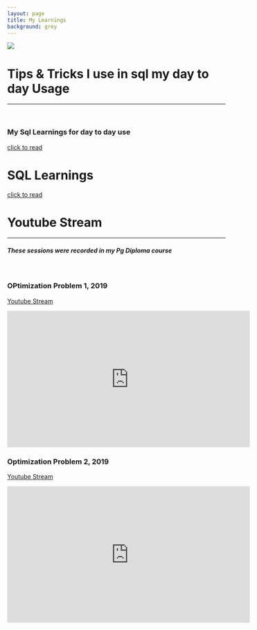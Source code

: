 ```yaml
---
layout: page
title: My Learnings
background: grey
---
```

![](/assets/img/999.jpg)

# Tips & Tricks I use in sql my day to day Usage
------------


<br>

### My Sql Learnings for day to day use

<a href = "1MgMall.md"> click to read </a>


# SQL Learnings
 
<a href = "awad.md"> click to read </a>


# Youtube Stream
------------
##### These sessions were recorded in my Pg Diploma course

<br>

### OPtimization Problem 1, 2019

<a href = "https://www.youtube.com/watch?v=WnKjiQR7mK8"> Youtube Stream </a>

<iframe width="560" height="315" src="https://www.youtube.com/embed/WnKjiQR7mK8" frameborder="0" allow="accelerometer; autoplay; clipboard-write; encrypted-media; gyroscope; picture-in-picture" allowfullscreen></iframe>

<br>


### Optimization Problem 2, 2019
<a href = "https://www.youtube.com/watch?v=f_j4G-WgthE"> Youtube Stream </a>

<iframe width="560" height="315" src="https://www.youtube.com/embed/f_j4G-WgthE" frameborder="0" allow="accelerometer; autoplay; clipboard-write; encrypted-media; gyroscope; picture-in-picture" allowfullscreen></iframe>